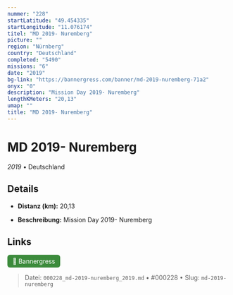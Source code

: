 ```yaml
---
nummer: "228"
startLatitude: "49.454335"
startLongitude: "11.076174"
titel: "MD 2019- Nuremberg"
picture: ""
region: "Nürnberg"
country: "Deutschland"
completed: "5490"
missions: "6"
date: "2019"
bg-link: "https://bannergress.com/banner/md-2019-nuremberg-71a2"
onyx: "0"
description: "Mission Day 2019- Nuremberg"
lengthKMeters: "20,13"
umap: ""
title: "MD 2019- Nuremberg"
---
```

# MD 2019- Nuremberg

*2019* • Deutschland



## Details
- **Distanz (km):** 20,13



- **Beschreibung:** Mission Day 2019- Nuremberg


## Links
<div style="margin-top: 0.5em;">
<a href="https://bannergress.com/banner/md-2019-nuremberg-71a2" target="_blank" style="display:inline-block;margin-right:8px;padding:6px 12px;background-color:#3c8b3c;color:white;text-decoration:none;border-radius:6px;">🔗 Bannergress</a>

</div>


> Datei: `000228_md-2019-nuremberg_2019.md` • #000228 • Slug: `md-2019-nuremberg`
